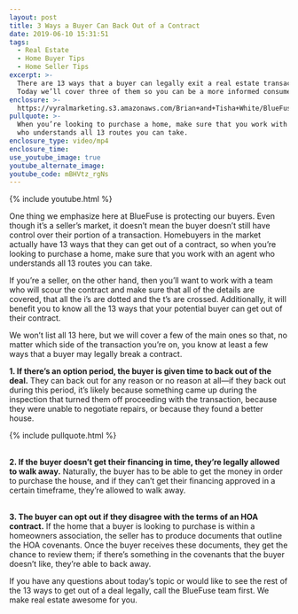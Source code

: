 ```yaml
---
layout: post
title: 3 Ways a Buyer Can Back Out of a Contract
date: 2019-06-10 15:31:51
tags:
  - Real Estate
  - Home Buyer Tips
  - Home Seller Tips
excerpt: >-
  There are 13 ways that a buyer can legally exit a real estate transaction.
  Today we’ll cover three of them so you can be a more informed consumer.
enclosure: >-
  https://vyralmarketing.s3.amazonaws.com/Brian+and+Tisha+White/BlueFuse+Realty-+3+Ways+a+Buyer+Can+Back+Out+of+a+Contract.mp4
pullquote: >-
  When you’re looking to purchase a home, make sure that you work with an agent
  who understands all 13 routes you can take.
enclosure_type: video/mp4
enclosure_time:
use_youtube_image: true
youtube_alternate_image:
youtube_code: mBHVtz_rgNs
---
```


{% include youtube.html %}

One thing we emphasize here at BlueFuse is protecting our buyers. Even though it’s a seller’s market, it doesn’t mean the buyer doesn’t still have control over their portion of a transaction. Homebuyers in the market actually have 13 ways that they can get out of a contract, so when you’re looking to purchase a home, make sure that you work with an agent who understands all 13 routes you can take.

If you’re a seller, on the other hand, then you’ll want to work with a team who will scour the contract and make sure that all of the details are covered, that all the i’s are dotted and the t’s are crossed. Additionally, it will benefit you to know all the 13 ways that your potential buyer can get out of their contract.

We won’t list all 13 here, but we will cover a few of the main ones so that, no matter which side of the transaction you’re on, you know at least a few ways that a buyer may legally break a contract.

**1\. If there’s an option period, the buyer is given time to back out of the deal.** They can back out for any reason or no reason at all—if they back out during this period, it’s likely because something came up during the inspection that turned them off proceeding with the transaction, because they were unable to negotiate repairs, or because they found a better house.

{% include pullquote.html %}

<br>**2\. If the buyer doesn’t get their financing in time, they’re legally allowed to walk away.** Naturally, the buyer has to be able to get the money in order to purchase the house, and if they can’t get their financing approved in a certain timeframe, they’re allowed to walk away.

<br>**3\. The buyer can opt out if they disagree with the terms of an HOA contract.** If the home that a buyer is looking to purchase is within a homeowners association, the seller has to produce documents that outline the HOA covenants. Once the buyer receives these documents, they get the chance to review them; if there’s something in the covenants that the buyer doesn’t like, they’re able to back away.

If you have any questions about today’s topic or would like to see the rest of the 13 ways to get out of a deal legally, call the BlueFuse team first. We make real estate awesome for you.